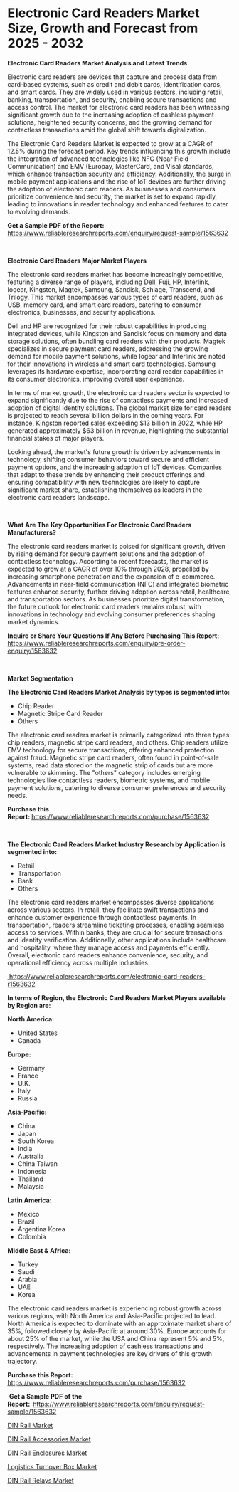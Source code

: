 <p><h1>Electronic Card Readers Market Size, Growth and Forecast from 2025 - 2032</h1></p><p><strong>Electronic Card Readers Market Analysis and Latest Trends</strong></p>
<p><p>Electronic card readers are devices that capture and process data from card-based systems, such as credit and debit cards, identification cards, and smart cards. They are widely used in various sectors, including retail, banking, transportation, and security, enabling secure transactions and access control. The market for electronic card readers has been witnessing significant growth due to the increasing adoption of cashless payment solutions, heightened security concerns, and the growing demand for contactless transactions amid the global shift towards digitalization.</p><p>The Electronic Card Readers Market is expected to grow at a CAGR of 12.5% during the forecast period. Key trends influencing this growth include the integration of advanced technologies like NFC (Near Field Communication) and EMV (Europay, MasterCard, and Visa) standards, which enhance transaction security and efficiency. Additionally, the surge in mobile payment applications and the rise of IoT devices are further driving the adoption of electronic card readers. As businesses and consumers prioritize convenience and security, the market is set to expand rapidly, leading to innovations in reader technology and enhanced features to cater to evolving demands.</p></p>
<p><strong>Get a Sample PDF of the Report:&nbsp;</strong> <a href="https://www.reliableresearchreports.com/enquiry/request-sample/1563632?utm_campaign=33&utm_medium=2&utm_source=Github&utm_content=ia&utm_term=11042025&utm_id=electronic-card-readers">https://www.reliableresearchreports.com/enquiry/request-sample/1563632</a></p>
<p>&nbsp;</p>
<p><strong>Electronic Card Readers Major Market Players</strong></p>
<p><p>The electronic card readers market has become increasingly competitive, featuring a diverse range of players, including Dell, Fuji, HP, Interlink, Iogear, Kingston, Magtek, Samsung, Sandisk, Schlage, Transcend, and Trilogy. This market encompasses various types of card readers, such as USB, memory card, and smart card readers, catering to consumer electronics, businesses, and security applications.</p><p>Dell and HP are recognized for their robust capabilities in producing integrated devices, while Kingston and Sandisk focus on memory and data storage solutions, often bundling card readers with their products. Magtek specializes in secure payment card readers, addressing the growing demand for mobile payment solutions, while Iogear and Interlink are noted for their innovations in wireless and smart card technologies. Samsung leverages its hardware expertise, incorporating card reader capabilities in its consumer electronics, improving overall user experience.</p><p>In terms of market growth, the electronic card readers sector is expected to expand significantly due to the rise of contactless payments and increased adoption of digital identity solutions. The global market size for card readers is projected to reach several billion dollars in the coming years. For instance, Kingston reported sales exceeding $13 billion in 2022, while HP generated approximately $63 billion in revenue, highlighting the substantial financial stakes of major players.</p><p>Looking ahead, the market's future growth is driven by advancements in technology, shifting consumer behaviors toward secure and efficient payment options, and the increasing adoption of IoT devices. Companies that adapt to these trends by enhancing their product offerings and ensuring compatibility with new technologies are likely to capture significant market share, establishing themselves as leaders in the electronic card readers landscape.</p></p>
<p>&nbsp;</p>
<p><strong>What Are The Key Opportunities For Electronic Card Readers Manufacturers?</strong></p>
<p><p>The electronic card readers market is poised for significant growth, driven by rising demand for secure payment solutions and the adoption of contactless technology. According to recent forecasts, the market is expected to grow at a CAGR of over 10% through 2028, propelled by increasing smartphone penetration and the expansion of e-commerce. Advancements in near-field communication (NFC) and integrated biometric features enhance security, further driving adoption across retail, healthcare, and transportation sectors. As businesses prioritize digital transformation, the future outlook for electronic card readers remains robust, with innovations in technology and evolving consumer preferences shaping market dynamics.</p></p>
<p><strong>Inquire or Share Your Questions If Any Before Purchasing This Report:</strong> <a href="https://www.reliableresearchreports.com/enquiry/pre-order-enquiry/1563632?utm_campaign=33&utm_medium=2&utm_source=Github&utm_content=ia&utm_term=11042025&utm_id=electronic-card-readers">https://www.reliableresearchreports.com/enquiry/pre-order-enquiry/1563632</a></p>
<p>&nbsp;</p>
<p><strong>Market Segmentation</strong></p>
<p><strong>The Electronic Card Readers Market Analysis by types is segmented into:</strong></p>
<p><ul><li>Chip Reader</li><li>Magnetic Stripe Card Reader</li><li>Others</li></ul></p>
<p><p>The electronic card readers market is primarily categorized into three types: chip readers, magnetic stripe card readers, and others. Chip readers utilize EMV technology for secure transactions, offering enhanced protection against fraud. Magnetic stripe card readers, often found in point-of-sale systems, read data stored on the magnetic strip of cards but are more vulnerable to skimming. The "others" category includes emerging technologies like contactless readers, biometric systems, and mobile payment solutions, catering to diverse consumer preferences and security needs.</p></p>
<p><strong>Purchase this Report:&nbsp;</strong><a href="https://www.reliableresearchreports.com/purchase/1563632?utm_campaign=33&utm_medium=2&utm_source=Github&utm_content=ia&utm_term=11042025&utm_id=electronic-card-readers">https://www.reliableresearchreports.com/purchase/1563632</a></p>
<p>&nbsp;</p>
<p><strong>The Electronic Card Readers Market Industry Research by Application is segmented into:</strong></p>
<p><ul><li>Retail</li><li>Transportation</li><li>Bank</li><li>Others</li></ul></p>
<p><p>The electronic card readers market encompasses diverse applications across various sectors. In retail, they facilitate swift transactions and enhance customer experience through contactless payments. In transportation, readers streamline ticketing processes, enabling seamless access to services. Within banks, they are crucial for secure transactions and identity verification. Additionally, other applications include healthcare and hospitality, where they manage access and payments efficiently. Overall, electronic card readers enhance convenience, security, and operational efficiency across multiple industries.</p></p>
<p><a href="https://www.reliableresearchreports.com/electronic-card-readers-r1563632?utm_campaign=33&utm_medium=2&utm_source=Github&utm_content=ia&utm_term=11042025&utm_id=electronic-card-readers">&nbsp;https://www.reliableresearchreports.com/electronic-card-readers-r1563632</a></p>
<p><strong>In terms of Region, the Electronic Card Readers Market Players available by Region are:</strong></p>
<p>
    <p> <strong> North America: </strong>
        <ul>
            <li>United States</li>
            <li>Canada</li>
        </ul>
        </p> 
    <p> <strong> Europe: </strong>
        <ul>
            <li>Germany</li>
            <li>France</li>
            <li>U.K.</li>
            <li>Italy</li>
            <li>Russia</li>
        </ul>
        </p> 
    <p> <strong> Asia-Pacific: </strong>
        <ul>
            <li>China</li>
            <li>Japan</li>
            <li>South Korea</li>
            <li>India</li>
            <li>Australia</li>
            <li>China Taiwan</li>
            <li>Indonesia</li>
            <li>Thailand</li>
            <li>Malaysia</li>
        </ul>
        </p> 
    <p> <strong> Latin America: </strong>
        <ul>
            <li>Mexico</li>
            <li>Brazil</li>
            <li>Argentina Korea</li>
            <li>Colombia</li>
        </ul>
        </p> 
    <p> <strong> Middle East & Africa: </strong>
        <ul>
            <li>Turkey</li>
            <li>Saudi</li>
            <li>Arabia</li>
            <li>UAE</li>
            <li>Korea</li>
        </ul>
    </p>
    </p>
<p><p>The electronic card readers market is experiencing robust growth across various regions, with North America and Asia-Pacific projected to lead. North America is expected to dominate with an approximate market share of 35%, followed closely by Asia-Pacific at around 30%. Europe accounts for about 25% of the market, while the USA and China represent 5% and 5%, respectively. The increasing adoption of cashless transactions and advancements in payment technologies are key drivers of this growth trajectory.</p></p>
<p><strong>Purchase this Report: </strong><a href="https://www.reliableresearchreports.com/purchase/1563632?utm_campaign=33&utm_medium=2&utm_source=Github&utm_content=ia&utm_term=11042025&utm_id=electronic-card-readers">https://www.reliableresearchreports.com/purchase/1563632</a></p>
<p>&nbsp;<strong>Get a Sample PDF of the Report:&nbsp;&nbsp;</strong><a href="https://www.reliableresearchreports.com/enquiry/request-sample/1563632?utm_campaign=33&utm_medium=2&utm_source=Github&utm_content=ia&utm_term=11042025&utm_id=electronic-card-readers">https://www.reliableresearchreports.com/enquiry/request-sample/1563632</a></p>
<p><strong></strong></p>
<p><p><a href="https://github.com/shongranch73/Market-Research-Report-List-1/blob/main/din-rail-market.md?utm_campaign=33&utm_medium=2&utm_source=Github&utm_content=ia&utm_term=11042025&utm_id=electronic-card-readers">DIN Rail Market</a></p><p><a href="https://github.com/sakourkishev/Market-Research-Report-List-1/blob/main/din-rail-accessories-market.md?utm_campaign=33&utm_medium=2&utm_source=Github&utm_content=ia&utm_term=11042025&utm_id=electronic-card-readers">DIN Rail Accessories Market</a></p><p><a href="https://github.com/stvnpukaj10/Market-Research-Report-List-1/blob/main/din-rail-enclosures-market.md?utm_campaign=33&utm_medium=2&utm_source=Github&utm_content=ia&utm_term=11042025&utm_id=electronic-card-readers">DIN Rail Enclosures Market</a></p><p><a href="https://github.com/amourdeeks8j/Market-Research-Report-List-1/blob/main/logistics-turnover-box-market.md?utm_campaign=33&utm_medium=2&utm_source=Github&utm_content=ia&utm_term=11042025&utm_id=electronic-card-readers">Logistics Turnover Box Market</a></p><p><a href="https://github.com/bordzjisela/Market-Research-Report-List-1/blob/main/din-rail-relays-market.md?utm_campaign=33&utm_medium=2&utm_source=Github&utm_content=ia&utm_term=11042025&utm_id=electronic-card-readers">DIN Rail Relays Market</a></p></p>